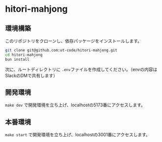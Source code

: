 # hitori-mahjong

## 環境構築

このリポジトリをクローンし、依存パッケージをインストールします。

```sh
git clone git@github.com:ut-code/hitori-mahjong.git
cd hitori-mahjong
bun install
```

次に、ルートディレクトリに `.env`ファイルを作成してください。（envの内容はSlackのDMで共有します）

## 開発環境

`make dev` で開発環境を立ち上げ、localhostの5173番にアクセスします。

## 本番環境

`make start` で開発環境を立ち上げ、localhostの3001番にアクセスします。
